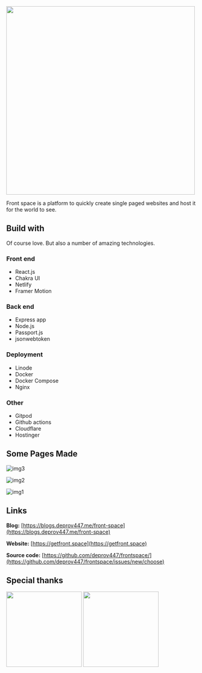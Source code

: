 <img src="https://raw.githubusercontent.com/deprov447/first-page/1d72955f03ddece33ecbe751723200fcd223ec1b/assets/logos/logo-text%201/vector/default-monochrome.svg" width="500" />

Front space is a platform to quickly create single paged websites and host it for the world to see. 

## Build with
Of course love. But also a number of amazing technologies.

### Front end

- React.js
- Chakra UI
- Netlify
- Framer Motion

### Back end

- Express app
- Node.js
- Passport.js
- jsonwebtoken 

### Deployment

- Linode
- Docker
- Docker Compose
- Nginx

### Other

- Gitpod
- Github actions
- Cloudflare
- Hostinger

## Some Pages Made

![img3](https://api.microlink.io?url=https%3A%2F%2Fhimniz.getfront.space&overlay.browser=dark&overlay.background=%2300000000&screenshot=true&meta=false&embed=screenshot.url)

![img2](https://api.microlink.io?url=https%3A%2F%2Fdeprov447.getfront.space&overlay.browser=dark&overlay.background=%2300000000&screenshot=true&meta=false&embed=screenshot.url)

![img1](https://api.microlink.io?url=https%3A%2F%2Fprinsu-pyaara.getfront.space&overlay.browser=dark&overlay.background=%2300000000&screenshot=true&meta=false&embed=screenshot.url)

## Links

**Blog:** [https://blogs.deprov447.me/front-space](https://blogs.deprov447.me/front-space)

**Website:** [https://getfront.space](https://getfront.space)

**Source code:** [https://github.com/deprov447/frontspace/](https://github.com/deprov447/frontspace/issues/new/choose)

## Special thanks

<img src="https://www.linode.com/wp-content/uploads/2021/01/Linode-Logo-Black.svg"  width="200" />
<img src="https://imgur.com/vxCYtqp.png"  width="200" />


